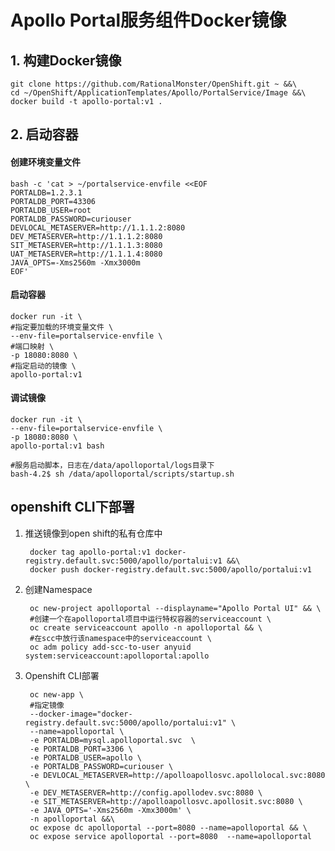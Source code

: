 # Apollo Portal服务组件Docker镜像

## 1. 构建Docker镜像
    git clone https://github.com/RationalMonster/OpenShift.git ~ &&\
    cd ~/OpenShift/ApplicationTemplates/Apollo/PortalService/Image &&\
    docker build -t apollo-portal:v1 . 

## 2. 启动容器
#### 创建环境变量文件
    bash -c 'cat > ~/portalservice-envfile <<EOF
    PORTALDB=1.2.3.1
    PORTALDB_PORT=43306
    PORTALDB_USER=root
    PORTALDB_PASSWORD=curiouser
    DEVLOCAL_METASERVER=http://1.1.1.2:8080
    DEV_METASERVER=http://1.1.1.2:8080
    SIT_METASERVER=http://1.1.1.3:8080
    UAT_METASERVER=http://1.1.1.4:8080
    JAVA_OPTS=-Xms2560m -Xmx3000m
    EOF'
    
#### 启动容器
    docker run -it \
    #指定要加载的环境变量文件 \
    --env-file=portalservice-envfile \
    #端口映射 \
    -p 18080:8080 \
    #指定启动的镜像 \
    apollo-portal:v1
    
#### 调试镜像
    docker run -it \
    --env-file=portalservice-envfile \
    -p 18080:8080 \
    apollo-portal:v1 bash
    
    #服务启动脚本，日志在/data/apolloportal/logs目录下
    bash-4.2$ sh /data/apolloportal/scripts/startup.sh


## openshift CLI下部署
1. 推送镜像到open shift的私有仓库中

        docker tag apollo-portal:v1 docker-registry.default.svc:5000/apollo/portalui:v1 &&\
        docker push docker-registry.default.svc:5000/apollo/portalui:v1
2. 创建Namespace

        oc new-project apolloportal --displayname="Apollo Portal UI" && \
        #创建一个在apolloportal项目中运行特权容器的serviceaccount \
        oc create serviceaccount apollo -n apolloportal && \
        #在scc中放行该namespace中的serviceaccount \
        oc adm policy add-scc-to-user anyuid system:serviceaccount:apolloportal:apollo

3. Openshift CLI部署

        oc new-app \
        #指定镜像
        --docker-image="docker-registry.default.svc:5000/apollo/portalui:v1" \
        --name=apolloportal \
        -e PORTALDB=mysql.apolloportal.svc  \
        -e PORTALDB_PORT=3306 \
        -e PORTALDB_USER=apollo \
        -e PORTALDB_PASSWORD=curiouser \
        -e DEVLOCAL_METASERVER=http://apolloapollosvc.apollolocal.svc:8080 \
        -e DEV_METASERVER=http://config.apollodev.svc:8080 \
        -e SIT_METASERVER=http://apolloapollosvc.apollosit.svc:8080 \
        -e JAVA_OPTS='-Xms2560m -Xmx3000m' \
        -n apolloportal &&\
        oc expose dc apolloportal --port=8080 --name=apolloportal && \
        oc expose service apolloportal --port=8080  --name=apolloportal          
